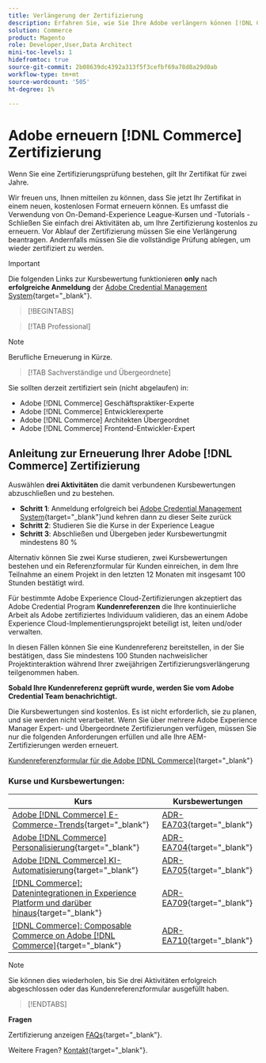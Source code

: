 ```yaml
---
title: Verlängerung der Zertifizierung
description: Erfahren Sie, wie Sie Ihre Adobe verlängern können [!DNL Commerce] -Zertifizierung vor ihrem Ablauf.
solution: Commerce
product: Magento
role: Developer,User,Data Architect
mini-toc-levels: 1
hidefromtoc: true
source-git-commit: 2b08639dc4392a313f5f3cefbf69a78d8a29d0ab
workflow-type: tm+mt
source-wordcount: '505'
ht-degree: 1%

---
```


# Adobe erneuern [!DNL Commerce] Zertifizierung

Wenn Sie eine Zertifizierungsprüfung bestehen, gilt Ihr Zertifikat für zwei Jahre.

Wir freuen uns, Ihnen mitteilen zu können, dass Sie jetzt Ihr Zertifikat in einem neuen, kostenlosen Format erneuern können. Es umfasst die Verwendung von On-Demand-Experience League-Kursen und -Tutorials - Schließen Sie einfach drei Aktivitäten ab, um Ihre Zertifizierung kostenlos zu erneuern. Vor Ablauf der Zertifizierung müssen Sie eine Verlängerung beantragen. Andernfalls müssen Sie die vollständige Prüfung ablegen, um wieder zertifiziert zu werden.

>[!IMPORTANT]
>
>Die folgenden Links zur Kursbewertung funktionieren **only** nach **erfolgreiche Anmeldung** der [Adobe Credential Management System](http://www.certmetrics.com/adobe){target="_blank"}.

>[!BEGINTABS]

>[!TAB Professional]

>[!NOTE]
>
>Berufliche Erneuerung in Kürze.

>[!TAB Sachverständige und Übergeordnete]

Sie sollten derzeit zertifiziert sein (nicht abgelaufen) in:

* Adobe [!DNL Commerce] Geschäftspraktiker-Experte
* Adobe [!DNL Commerce] Entwicklerexperte
* Adobe [!DNL Commerce] Architekten Übergeordnet
* Adobe [!DNL Commerce] Frontend-Entwickler-Expert

## Anleitung zur Erneuerung Ihrer Adobe [!DNL Commerce] Zertifizierung

Auswählen **drei Aktivitäten** die damit verbundenen Kursbewertungen abzuschließen und zu bestehen.

* **Schritt 1**: Anmeldung erfolgreich bei [Adobe Credential Management System](http://www.certmetrics.com/adobe){target="_blank"}und kehren dann zu dieser Seite zurück
* **Schritt 2**: Studieren Sie die Kurse in der Experience League
* **Schritt 3**: Abschließen und Übergeben jeder Kursbewertungmit mindestens 80 %

Alternativ können Sie zwei Kurse studieren, zwei Kursbewertungen bestehen und ein Referenzformular für Kunden einreichen, in dem Ihre Teilnahme an einem Projekt in den letzten 12 Monaten mit insgesamt 100 Stunden bestätigt wird.

Für bestimmte Adobe Experience Cloud-Zertifizierungen akzeptiert das Adobe Credential Program **Kundenreferenzen** die Ihre kontinuierliche Arbeit als Adobe zertifiziertes Individuum validieren, das an einem Adobe Experience Cloud-Implementierungsprojekt beteiligt ist, leiten und/oder verwalten.

In diesen Fällen können Sie eine Kundenreferenz bereitstellen, in der Sie bestätigen, dass Sie mindestens 100 Stunden nachweislicher Projektinteraktion während Ihrer zweijährigen Zertifizierungsverlängerung teilgenommen haben.

**Sobald Ihre Kundenreferenz geprüft wurde, werden Sie vom Adobe Credential Team benachrichtigt.**

Die Kursbewertungen sind kostenlos. Es ist nicht erforderlich, sie zu planen, und sie werden nicht verarbeitet. Wenn Sie über mehrere Adobe Experience Manager Expert- und Übergeordnete Zertifizierungen verfügen, müssen Sie nur die folgenden Anforderungen erfüllen und alle Ihre AEM-Zertifizierungen werden erneuert.

[Kundenreferenzformular für die Adobe [!DNL Commerce]](https://www.certmetrics.com/adobe/candidate/caveon_sso_adobe.aspx?ssoLogin=true&amp;eid=ADR-EA700){target="_blank"}

### Kurse und Kursbewertungen:

| Kurs | Kursbewertungen |
| ------- | ------- |
| [Adobe [!DNL Commerce] E-Commerce-Trends](https://experienceleague.adobe.com/docs/target-learn/tutorials/implementation/on-device-decisioning-overview.html?lang=en){target="_blank"} | [ADR-EA703](https://www.certmetrics.com/adobe/candidate/caveon_sso_adobe.aspx?ssoLogin=true&amp;eid=ADR-EA703){target="_blank"} |
| [Adobe [!DNL Commerce] Personalisierung](https://business.adobe.com/summit/2021/sessions/adobe-target-innovations-in-personalization-s901.html){target="_blank"} | [ADR-EA704](https://www.certmetrics.com/adobe/candidate/caveon_sso_adobe.aspx?ssoLogin=true&amp;eid=ADR-EA704){target="_blank"} |
| [Adobe [!DNL Commerce] KI-Automatisierung](https://experienceleague.adobe.com/?recommended=Target-D-1-2020.1.mobile){target="_blank"} | [ADR-EA705](https://www.certmetrics.com/adobe/candidate/caveon_sso_adobe.aspx?ssoLogin=true&amp;eid=ADR-EA705){target="_blank"} |
| [[!DNL Commerce]: Datenintegrationen in Experience Platform und darüber hinaus](https://experienceleague.adobe.com/?recommended=Target-D-1-2019.1.web){target="_blank"} | [ADR-EA709](https://www.certmetrics.com/adobe/candidate/caveon_sso_adobe.aspx?ssoLogin=true&amp;eid=ADR-EA709){target="_blank"} |
| [[!DNL Commerce]: Composable Commerce on Adobe [!DNL Commerce]](https://experienceleague.adobe.com/?recommended=Target-D-1-2019.1.web){target="_blank"} | [ADR-EA710](https://www.certmetrics.com/adobe/candidate/caveon_sso_adobe.aspx?ssoLogin=true&amp;eid=ADR-EA710){target="_blank"} |

>[!NOTE]
>
>Sie können dies wiederholen, bis Sie drei Aktivitäten erfolgreich abgeschlossen oder das Kundenreferenzformular ausgefüllt haben.

>[!ENDTABS]

**Fragen**

Zertifizierung anzeigen [FAQs](https://experienceleague.adobe.com/docs/certification/certification/faq.html?lang=en){target="_blank"}.

Weitere Fragen? [Kontakt](mailto:certif@adobe.com){target="_blank"}.


